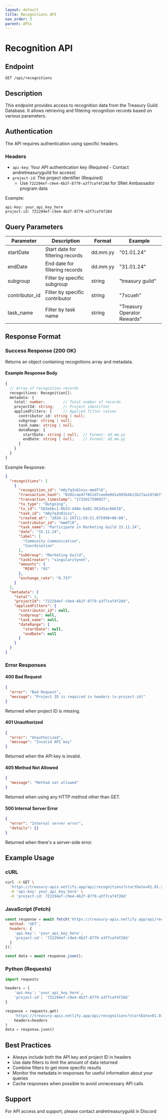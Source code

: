 ```yaml
---
layout: default
title: Recognitions API
nav_order: 3
parent: APIs
---
```


# Recognition API

## Endpoint
```
GET /api/recognitions
```

## Description
This endpoint provides access to recognition data from the Treasury Guild Database. It allows retrieving and filtering recognition records based on various parameters.

## Authentication
The API requires authentication using specific headers.

### Headers
- `api-key`: Your API authentication key (Required - Contact andretreasuryguild for access)
- `project-id`: The project identifier (Required)
  - Use `722294ef-c9e4-4b2f-8779-a3f7caf4f28d` for SNet Ambassador program data

Example:
```
api-key: your_api_key_here
project-id: 722294ef-c9e4-4b2f-8779-a3f7caf4f28d
```

## Query Parameters

| Parameter | Description | Format | Example |
|-----------|-------------|---------|---------|
| startDate | Start date for filtering records | dd.mm.yy | "01.01.24" |
| endDate | End date for filtering records | dd.mm.yy | "31.01.24" |
| subgroup | Filter by specific subgroup | string | "treasury guild" |
| contributor_id | Filter by specific contributor | string | "7xcueh" |
| task_name | Filter by task name | string | "Treasury Operator Rewards" |

## Response Format

### Success Response (200 OK)
Returns an object containing recognitions array and metadata.

#### Example Response Body
```typescript
{
  // Array of recognition records
  recognitions: Recognition[];
  metadata: {
    total: number;        // Total number of records
    projectId: string;    // Project identifier
    appliedFilters: {     // Applied filter values
      contributor_id: string | null;
      subgroup: string | null;
      task_name: string | null;
      dateRange: {
        startDate: string | null;  // Format: dd.mm.yy
        endDate: string | null;    // Format: dd.mm.yy
      }
    }
  }
}
```

Example Response:
```json
{
  "recognitions": [
    {
      "recognition_id": "m0y7q3n81nzx-mmdfl0",
      "transaction_hash": "0202cae4ff851d7cee6e041a945b4b13b27aa1d7dbf77153da8bce1d8036f926",
      "transaction_timestamp": "1732017590927",
      "tx_type": "Outgoing",
      "tx_id": "565ebbc1-0b33-448e-ba81-56245ac0b618",
      "task_id": "m0y7q3n81nzx",
      "created_at": "2024-11-19T11:59:51.075998+00:00",
      "contributor_id": "mmdfl0",
      "task_name": "Participate in Marketing Guild 15.11.24",
      "date": "15.11.24",
      "label": [
        "Community Communication",
        "Coordination"
      ],
      "subGroup": "Marketing Guild",
      "taskCreator": "singularitynet",
      "amounts": {
        "MINS": "65"
      },
      "exchange_rate": "0.737"
    }
  ],
  "metadata": {
    "total": 1,
    "projectId": "722294ef-c9e4-4b2f-8779-a3f7caf4f28d",
    "appliedFilters": {
      "contributor_id": null,
      "subgroup": null,
      "task_name": null,
      "dateRange": {
        "startDate": null,
        "endDate": null
      }
    }
  }
}
```

### Error Responses

#### 400 Bad Request
```json
{
  "error": "Bad Request",
  "message": "Project ID is required in headers (x-project-id)"
}
```
Returned when project ID is missing.

#### 401 Unauthorized
```json
{
  "error": "Unauthorized",
  "message": "Invalid API key"
}
```
Returned when the API key is invalid.

#### 405 Method Not Allowed
```json
{
  "message": "Method not allowed"
}
```
Returned when using any HTTP method other than GET.

#### 500 Internal Server Error
```json
{
  "error": "Internal server error",
  "details": {}
}
```
Returned when there's a server-side error.

## Example Usage

### cURL
```bash
curl -X GET \
  'https://treasury-apis.netlify.app/api/recognitions?startDate=01.01.24&endDate=31.01.24' \
  -H 'api-key: your_api_key_here' \
  -H 'project-id: 722294ef-c9e4-4b2f-8779-a3f7caf4f28d'
```

### JavaScript (Fetch)
```javascript
const response = await fetch('https://treasury-apis.netlify.app/api/recognitions?startDate=01.01.24&endDate=31.01.24', {
  method: 'GET',
  headers: {
    'api-key': 'your_api_key_here',
    'project-id': '722294ef-c9e4-4b2f-8779-a3f7caf4f28d'
  }
});

const data = await response.json();
```

### Python (Requests)
```python
import requests

headers = {
    'api-key': 'your_api_key_here',
    'project-id': '722294ef-c9e4-4b2f-8779-a3f7caf4f28d'
}

response = requests.get(
    'https://treasury-apis.netlify.app/api/recognitions?startDate=01.01.24&endDate=31.01.24',
    headers=headers
)
data = response.json()
```

## Best Practices
- Always include both the API key and project ID in headers
- Use date filters to limit the amount of data returned
- Combine filters to get more specific results
- Monitor the metadata in responses for useful information about your queries
- Cache responses when possible to avoid unnecessary API calls

## Support
For API access and support, please contact andretreasuryguild in Discord